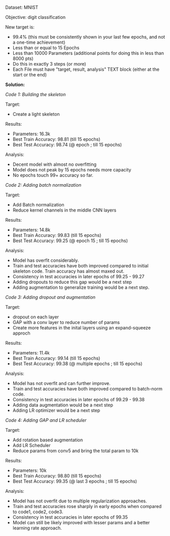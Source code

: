 Dataset: MNIST

Objective: digit classification

New target is:
- 99.4% (this must be consistently shown in your last few epochs, and not a one-time achievement)
- Less than or equal to 15 Epochs
- Less than 10000 Parameters (additional points for doing this in less than 8000 pts)
- Do this in exactly 3 steps (or more)
- Each File must have "target, result, analysis" TEXT block (either at the start or the end)



**Solution:**

_Code 1: Building the skeleton_

Target:
- Create a light skeleton

Results:
- Parameters: 16.3k
- Best Train Accuracy: 98.81 (till 15 epochs)
- Best Test Accuracy: 98.74 (@ epoch ; till 15 epochs)

Analysis:
- Decent model with almost no overfitting
- Model does not peak by 15 epochs needs more capacity
- No epochs touch 99+ accuracy so far.


_Code 2: Adding batch normalization_

Target:
- Add Batch normalization
- Reduce kernel channels in the middle CNN layers

Results:
- Parameters: 14.8k
- Best Train Accuracy: 99.83 (till 15 epochs)
- Best Test Accuracy: 99.25 (@ epoch 15 ; till 15 epochs)

Analysis:
- Model has overfit considerably.
- Train and test accuracies have both improved compared to initial skeleton code. Train accuracy has almost maxed out.
- Consistency in test accuracies in later epochs of 99.25 - 99.27
- Adding dropouts to reduce this gap would be a next step
- Adding augmentation to generalize training would be a next step.


_Code 3: Adding dropout and augmentation_

Target:
- dropout on each layer
- GAP with a conv layer to reduce number of params
- Create more features in the inital layers using an expand-squeeze approch

Results:
- Parameters: 11.4k
- Best Train Accuracy: 99.14 (till 15 epochs)
- Best Test Accuracy: 99.38 (@ multiple epochs ; till 15 epochs)

Analysis:
- Model has not overfit and can further improve.
- Train and test accuracies have both improved compared to batch-norm code.
- Consistency in test accuracies in later epochs of 99.29 - 99.38
- Adding data augmentation would be a next step
- Adding LR optimizer would be a next step


_Code 4: Adding GAP and LR scheduler_

Target:
- Add rotation based augmentation
- Add LR Scheduler
- Reduce params from conv5 and bring the total param to 10k

Results:
- Parameters: 10k
- Best Train Accuracy: 98.80 (till 15 epochs)
- Best Test Accuracy: 99.35 (@ last 3 epochs ; till 15 epochs)

Analysis:
- Model has not overfit due to multiple regularization approaches.
- Train and test accuracies rose sharply in early epochs when compared to code1, code2, code3. 
- Consistency in test accuracies in later epochs of 99.35
- Model can still be likely improved with lesser params and a better learning rate approach.
